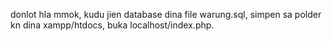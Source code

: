 donlot hla mmok,
kudu jien database dina file warung.sql,
simpen sa polder kn dina xampp/htdocs,
buka localhost/index.php.
